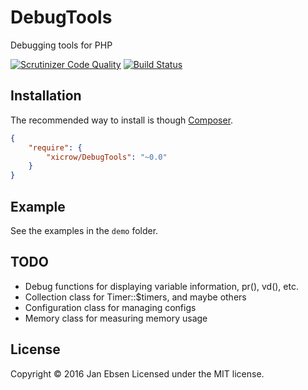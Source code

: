 # DebugTools
Debugging tools for PHP

[![Scrutinizer Code Quality](https://scrutinizer-ci.com/g/xicrow/DebugTools/badges/quality-score.png?b=master)](https://scrutinizer-ci.com/g/xicrow/DebugTools/?branch=master)
[![Build Status](https://scrutinizer-ci.com/g/xicrow/DebugTools/badges/build.png?b=master)](https://scrutinizer-ci.com/g/xicrow/DebugTools/build-status/master)

## Installation
The recommended way to install is though [Composer](https://getcomposer.org/).
```JSON
{
    "require": {
        "xicrow/DebugTools": "~0.0"
    }
}
```

## Example
See the examples in the `demo` folder.

## TODO
- Debug functions for displaying variable information, pr(), vd(), etc.
- Collection class for Timer::$timers, and maybe others
- Configuration class for managing configs
- Memory class for measuring memory usage

## License
Copyright &copy; 2016 Jan Ebsen
Licensed under the MIT license.
